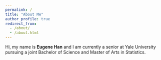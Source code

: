 ```yaml
---
permalink: /
title: "About Me"
author_profile: true
redirect_from: 
  - /about/
  - /about.html
---
```


Hi, my name is **Eugene Han** and I am currently a senior at Yale University pursuing a joint Bachelor of Science and Master of Arts in Statistics.
